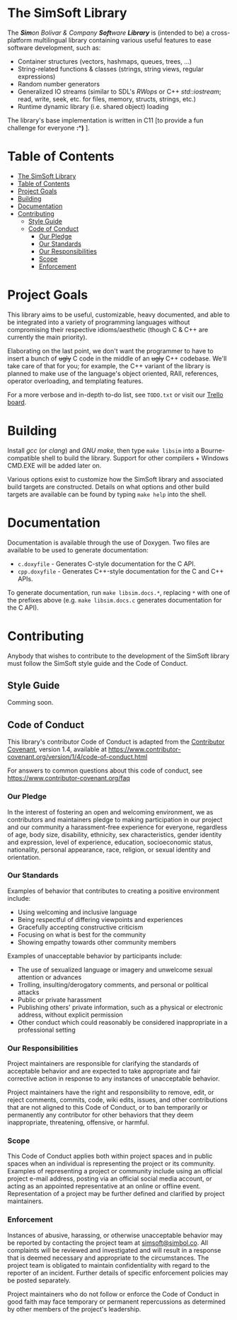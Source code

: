 # The SimSoft Library
The _**Sim**on Bolivar & Company **Soft**ware **Library**_ is (intended to be) a cross-platform multilingual library containing various useful features to ease software development, such as:

* Container structures (vectors, hashmaps, queues, trees, ...)
* String-related functions & classes (strings, string views, regular expressions)
* Random number generators
* Generalized IO streams (similar to SDL's *RWops* or C++ *std::iostream*; read, write, seek, etc. for files, memory, structs, strings, etc.)
* Runtime dynamic library (i.e. shared object) loading

The library's base implementation is written in C11 [to provide a fun challenge for everyone **:^)** ].

# Table of Contents
- [The SimSoft Library](#the-simsoft-library)
- [Table of Contents](#table-of-contents)
- [Project Goals](#project-goals)
- [Building](#building)
- [Documentation](#documentation)
- [Contributing](#contributing)
  - [Style Guide](#style-guide)
  - [Code of Conduct](#code-of-conduct)
    - [Our Pledge](#our-pledge)
    - [Our Standards](#our-standards)
    - [Our Responsibilities](#our-responsibilities)
    - [Scope](#scope)
    - [Enforcement](#enforcement)

# Project Goals
This library aims to be useful, customizable, heavy documented, and able to be integrated into a variety of programming languages without compromising their respective idioms/aesthetic (though C & C++ are currently the main priority).

Elaborating on the last point, we don't want the programmer to have to insert a bunch of ~~ugly~~ C code in the middle of an ~~ugly~~ C++ codebase. We'll take care of that for you; for example, the C++ variant of the library is planned to make use of the language's object oriented, RAII, references, operator overloading, and templating features.

For a more verbose and in-depth to-do list, see `TODO.txt` or visit our [Trello board](https://trello.com/b/ynDyCaWr/simsoft-library).

# Building
Install *gcc* (or *clang*) and *GNU make*, then type `make libsim` into a Bourne-compatible shell to build the library. Support for other compilers + Windows CMD.EXE will be added later on.

Various options exist to customize how the SimSoft library and associated build targets are constructed. Details on what options and other build targets are available can be found by typing `make help` into the shell.

# Documentation
Documentation is available through the use of Doxygen. Two files are available to be used to generate documentation:

- `c.doxyfile` - Generates C-style documentation for the C API.
- `cpp.doxyfile` - Generates C++-style documentation for the C and C++ APIs.

To generate documentation, run `make libsim.docs.*`, replacing `*` with one of the prefixes above (e.g. `make libsim.docs.c` generates documentation for the C API).

# Contributing
Anybody that wishes to contribute to the development of the SimSoft library must follow the SimSoft style guide and the Code of Conduct.

## Style Guide
Comming soon.

## Code of Conduct
This library's contributor Code of Conduct is adapted from the [Contributor Covenant](https://www.contributor-covenant.org), version 1.4, available at https://www.contributor-covenant.org/version/1/4/code-of-conduct.html

For answers to common questions about this code of conduct, see
https://www.contributor-covenant.org/faq

### Our Pledge
In the interest of fostering an open and welcoming environment, we as contributors and maintainers pledge to making participation in our project and our community a harassment-free experience for everyone, regardless of age, body size, disability, ethnicity, sex characteristics, gender identity and expression, level of experience, education, socioeconomic status, nationality, personal appearance, race, religion, or sexual identity and orientation.

### Our Standards
Examples of behavior that contributes to creating a positive environment include:
* Using welcoming and inclusive language
* Being respectful of differing viewpoints and experiences
* Gracefully accepting constructive criticism
* Focusing on what is best for the community
* Showing empathy towards other community members

Examples of unacceptable behavior by participants include:
* The use of sexualized language or imagery and unwelcome sexual attention or advances
* Trolling, insulting/derogatory comments, and personal or political attacks
* Public or private harassment
* Publishing others' private information, such as a physical or electronic address, without explicit permission
* Other conduct which could reasonably be considered inappropriate in a professional setting

### Our Responsibilities
Project maintainers are responsible for clarifying the standards of acceptable behavior and are expected to take appropriate and fair corrective action in response to any instances of unacceptable behavior.

Project maintainers have the right and responsibility to remove, edit, or reject comments, commits, code, wiki edits, issues, and other contributions that are not aligned to this Code of Conduct, or to ban temporarily or permanently any contributor for other behaviors that they deem inappropriate, threatening, offensive, or harmful.

### Scope
This Code of Conduct applies both within project spaces and in public spaces when an individual is representing the project or its community. Examples of representing a project or community include using an official project e-mail address, posting via an official social media account, or acting as an appointed representative at an online or offline event. Representation of a project may be further defined and clarified by project maintainers.

### Enforcement
Instances of abusive, harassing, or otherwise unacceptable behavior may be reported by contacting the project team at [simsoft@simbol.co](mailto:simsoft@simbol.co). All complaints will be reviewed and investigated and will result in a response that is deemed necessary and appropriate to the circumstances. The project team is obligated to maintain confidentiality with regard to the reporter of an incident. Further details of specific enforcement policies may be posted separately.

Project maintainers who do not follow or enforce the Code of Conduct in good faith may face temporary or permanent repercussions as determined by other members of the project's leadership.
